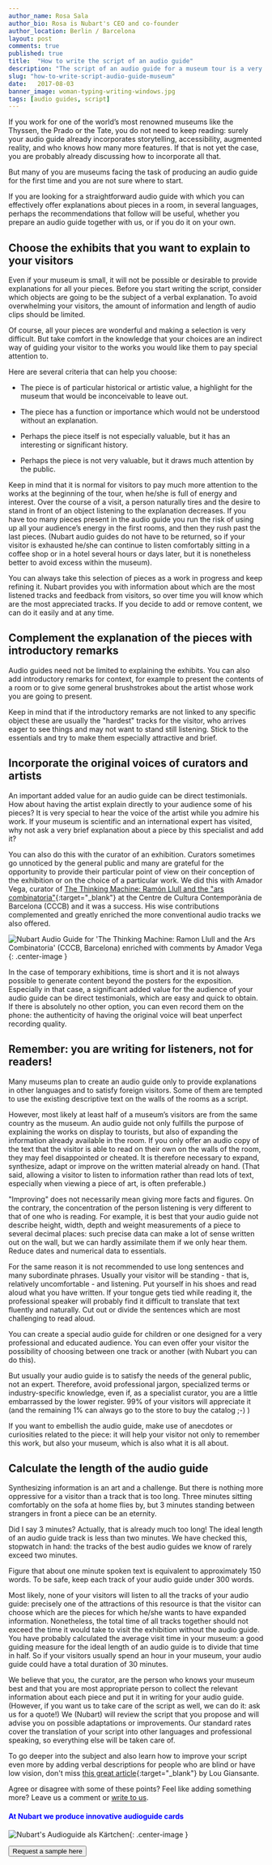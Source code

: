 ```yaml
---
author_name: Rosa Sala
author_bio: Rosa is Nubart's CEO and co-founder
author_location: Berlin / Barcelona
layout: post
comments: true
published: true
title:  "How to write the script of an audio guide"
description: "The script of an audio guide for a museum tour is a very special kind of texts and has its own rules. Here we provide some helpful tricks."
slug: "how-to-write-script-audio-guide-museum"
date:   2017-08-03
banner_image: woman-typing-writing-windows.jpg
tags: [audio guides, script]
---
```


If you work for one of the world’s most renowned museums like the Thyssen, the Prado or the Tate, you do not need to keep reading: surely your audio guide already incorporates storytelling, accessibility, augmented reality, and who knows how many more features. If that is not yet the case, you are probably already discussing how to incorporate all that.

But many of you are museums facing the task of producing an audio guide for the first time and you are not sure where to start. 

If you are looking for a straightforward audio guide with which you can effectively offer explanations about pieces in a room, in several languages, perhaps the recommendations that follow will be useful, whether you prepare an audio guide together with us, or if you do it on your own.

<!--more-->

## Choose the exhibits that you want to explain to your visitors
Even if your museum is small, it will not be possible or desirable to provide explanations for all your pieces. Before you start writing the script, consider which objects are going to be the subject of a verbal explanation. To avoid overwhelming your visitors, the amount of information and length of audio clips should be limited.

Of course, all your pieces are wonderful and making a selection is very difficult. But take comfort in the knowledge that your choices are an indirect way of guiding your visitor to the works you would like them to pay special attention to. 

Here are several criteria that can help you choose:

* The piece is of particular historical or artistic value, a highlight for the museum that would be inconceivable to leave out.

* The piece has a function or importance which would not be understood without an explanation.

* Perhaps the piece itself is not especially valuable, but it has an interesting or significant history.

* Perhaps the piece is not very valuable, but it draws much attention by the public.

Keep in mind that it is normal for visitors to pay much more attention to the works at the beginning of the tour, when he/she is full of energy and interest. Over the course of a visit, a person naturally tires and the desire to stand in front of an object listening to the explanation decreases. If you have too many pieces present in the audio guide you run the risk of using up all your audience’s energy in the first rooms, and then they rush past the last pieces. (Nubart audio guides do not have to be returned, so if your visitor is exhausted he/she can continue to listen comfortably sitting in a coffee shop or in a hotel several hours or days later, but it is nonetheless better to avoid excess within the museum).

You can always take this selection of pieces as a work in progress and keep refining it. Nubart provides you with information about which are the most listened tracks and feedback from visitors, so over time you will know which are the most appreciated tracks. If you decide to add or remove content, we can do it easily and at any time.

## Complement the explanation of the pieces with introductory remarks
Audio guides need not be limited to explaining the exhibits. You can also add introductory remarks for context, for example to present the contents of a room or to give some general brushstrokes about the artist whose work you are going to present. 

Keep in mind that if the introductory remarks are not linked to any specific object these are usually the "hardest" tracks for the visitor, who arrives eager to see things and may not want to stand still listening. Stick to the essentials and try to make them especially attractive and brief.

## Incorporate the original voices of curators and artists
An important added value for an audio guide can be direct testimonials. How about having the artist explain directly to your audience some of his pieces? It is very special to hear the voice of the artist while you admire his work. If your museum is scientific and an international expert has visited, why not ask a very brief explanation about a piece by this specialist and add it?

You can also do this with the curator of an exhibition. Curators sometimes go unnoticed by the general public and many are grateful for the opportunity to provide their particular point of view on their conception of the exhibition or on the choice of a particular work. We did this with Amador Vega, curator of [The Thinking Machine: Ramón Llull and the "ars combinatoria"](http://www.cccb.org/en/exhibitions/file/the-thinking-machine/223672){:target="_blank"} at the Centre de Cultura Contemporània de Barcelona (CCCB) and it was a success. His wise contributions complemented and greatly enriched the more conventional audio tracks we also offered.

![Nubart Audio Guide for 'The Thinking Machine: Ramon Llull and the Ars Combinatoria' (CCCB, Barcelona) enriched with comments by Amador Vega]({{site.baseurl}}/images/posts/audioguide-llull-cccb.jpg){: .center-image }

In the case of temporary exhibitions, time is short and it is not always possible to generate content beyond the posters for the exposition. Especially in that case, a significant added value for the audience of your audio guide can be direct testimonials, which are easy and quick to obtain. If there is absolutely no other option, you can even record them on the phone: the authenticity of having the original voice will beat unperfect recording quality. 


## Remember: you are writing for listeners, not for readers! 

Many museums plan to create an audio guide only to provide explanations in other languages ​​and to satisfy foreign visitors. Some of them are tempted to use the existing descriptive text on the walls of the rooms as a script. 

However, most likely at least half of a museum’s visitors are from the same country as the museum. An audio guide not only fulfills the purpose of explaining the works on display to tourists, but also of expanding the information already available in the room. If you only offer an audio copy of the text that the visitor is able to read on their own on the walls of the room, they may feel disappointed or cheated. It is therefore necessary to expand, synthesize, adapt or improve on the written material already on hand. (That said, allowing a visitor to listen to information rather than read lots of text, especially when viewing a piece of art, is often preferable.)

"Improving" does not necessarily mean giving more facts and figures. On the contrary, the concentration of the person listening is very different to that of one who is reading. 
For example, it is best that your audio guide not describe height, width, depth and weight measurements of a piece to several decimal places: such precise data can make a lot of sense written out on the wall, but we can hardly assimilate them if we only hear them. Reduce dates and numerical data to essentials.

For the same reason it is not recommended to use long sentences and many subordinate phrases. Usually your visitor will be standing - that is, relatively uncomfortable - and listening. Put yourself in his shoes and read aloud what you have written. If your tongue gets tied while reading it, the professional speaker will probably find it difficult to translate that text fluently and naturally. Cut out or divide the sentences which are most challenging to read aloud.

You can create a special audio guide for children or one designed for a very professional and educated audience. You can even offer your visitor the possibility of choosing between one track or another (with Nubart you can do this). 

But usually your audio guide is to satisfy the needs of the general public, not an expert. Therefore, avoid professional jargon, specialized terms or industry-specific knowledge, even if, as a specialist curator, you are a little embarrassed by the lower register. 99% of your visitors will appreciate it (and the remaining 1% can always go to the store to buy the catalog ;-) )

If you want to embellish the audio guide, make use of anecdotes or curiosities related to the piece: it will help your visitor not only to remember this work, but also your museum, which is also what it is all about.

## Calculate the length of the audio guide
Synthesizing information is an art and a challenge. But there is nothing more oppressive for a visitor than a track that is too long. Three minutes sitting comfortably on the sofa at home flies by, but 3 minutes standing between strangers in front a piece can be an eternity.

Did I say 3 minutes? Actually, that is already much too long! The ideal length of an audio guide track is less than two minutes. We have checked this, stopwatch in hand: the tracks of the best audio guides we know of rarely exceed two minutes.

Figure that about one minute spoken text is equivalent to approximately 150 words. To be safe, keep each track of your audio guide under 300 words.

Most likely, none of your visitors will listen to all the tracks of your audio guide: precisely one of the attractions of this resource is that the visitor can choose which are the pieces for which he/she wants to have expanded information. Nonetheless, the total time of all tracks together should not exceed the time it would take to visit the exhibition without the audio guide. You have probably calculated the average visit time in your museum: a good guiding measure for the ideal length of an audio guide is to divide that time in half. So if your visitors usually spend an hour in your museum, your audio guide could have a total duration of 30 minutes.

We believe that you, the curator, are the person who knows your museum best and that you are most appropriate person to collect the relevant information about each piece and put it in writing for your audio guide. (However, if you want us to take care of the script as well, we can do it: ask us for a quote!) We (Nubart) will review the script that you propose and will advise you on possible adaptations or improvements. Our standard rates cover the translation of your script into other languages and professional speaking, so everything else will be taken care of.

To go deeper into the subject and also learn how to improve your script even more by adding verbal descriptions for people who are blind or have low vision, don't miss [this great article](http://www.artbeyondsight.org/mei/verbal-description-training/writing-verbal-description-for-audio-guides/){:target="_blank"} by Lou Giansante.

Agree or disagree with some of these points? Feel like adding something more? Leave us a comment or <a href="mailto:info@nubart.eu">write to us</a>.


#### <font color="blue">At Nubart we produce innovative audioguide cards</font>


![Nubart's Audioguide als Kärtchen]({{site.baseurl}}/images/posts/nubart-audioguide-card.jpg){: .center-image }
<form action="../../../../../">
    <input type="submit" value="Request a sample here" />
</form>